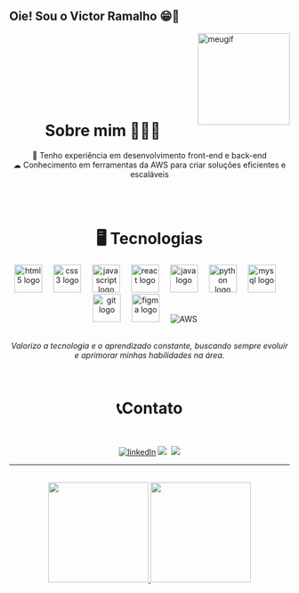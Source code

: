 ## Oie! Sou o Victor Ramalho 😁👋

<img align="right" alt="meugif" src="https://camo.githubusercontent.com/4f87d4fa5840875689d765439b027a7add6acb8021641d9e47fa0152550ce795/68747470733a2f2f63646e2e646973636f72646170702e636f6d2f6174746163686d656e74732f3835383834333634373634363233363638362f313335313235313139363232383237363338382f57686174734170705f566964656f5f323032352d30332d31375f61745f31342e30372e34302e6769663f65783d36386130633462652669733d363839663733336526686d3d6437343963666566313866356532623931643633633666343530383433633261373637353062313962363236623666383834643232633664353332316331613326" width="165px"><br><br><br><br><br><br><br>

  <h1 align="center">
   Sobre mim 👨🏻‍💻
</h1>
 <div align="center">
    🚀 Tenho experiência em desenvolvimento front-end e back-end<br>
    ☁  Conhecimento em ferramentas da AWS para criar soluções eficientes e escaláveis
 </div>

  <br><br>
<h1 align="center">
   🖥️ Tecnologias
</h1>

<div/>

<div align="center">
  <img src="https://cdn.jsdelivr.net/gh/devicons/devicon/icons/html5/html5-original.svg" height="50" alt="html5 logo" title="HTML5" />
  <img width="12" />
  <img src="https://cdn.jsdelivr.net/gh/devicons/devicon/icons/css3/css3-original.svg" height="50" alt="css3 logo" title="CSS3" />
  <img width="12" />
  <img src="https://cdn.jsdelivr.net/gh/devicons/devicon/icons/javascript/javascript-original.svg" height="50" alt="javascript logo" title="JavaScript" />
  <img width="12" />
  <img src="https://cdn.jsdelivr.net/gh/devicons/devicon/icons/react/react-original.svg" height="50" alt="react logo" title="React" />
  <img width="12" />
  <img src="https://cdn.jsdelivr.net/gh/devicons/devicon/icons/java/java-original.svg" height="50" alt="java logo" title="Java" />
  <img width="12" />
  <img src="https://cdn.jsdelivr.net/gh/devicons/devicon/icons/python/python-original.svg" height="50" alt="python logo" title="Python" />
  <img width="12" />
  <img src="https://cdn.jsdelivr.net/gh/devicons/devicon/icons/mysql/mysql-original.svg" height="50" alt="mysql logo" title="MySQL" />
  <img width="12" />
  <img src="https://cdn.jsdelivr.net/gh/devicons/devicon/icons/git/git-original.svg" height="50" alt="git logo" title="Git" />
  <img width="12" />
  <img src="https://cdn.jsdelivr.net/gh/devicons/devicon/icons/figma/figma-original.svg" height="50" alt="figma logo" title="Figma" />
  <img width="12" />
  <img src="https://skillicons.dev/icons?i=aws" title="AWS" />
  <img width="12" />
         
</div>
<br>
<p align="center"><i>Valorizo a tecnologia e o aprendizado constante, buscando sempre evoluir e aprimorar minhas habilidades na área.</i></p>
<br>


<h1 align="center">
📞Contato
</h1>
<br>

<p align="center">
    <a href="https://www.linkedin.com/in/victor-ramalho-117396293/"><img src="https://img.shields.io/badge/LinkedIn-0077B5?style=for-the-badge&logo=linkedin&logoColor=white" target="_blank" alt="linkedln"></img></a>
    <a href="https://www.instagram.com/victorramalho0/" target="_blank"><img src="https://img.shields.io/badge/-Instagram-%23E4405F?style=for-the-badge&logo=instagram&logoColor=white" target="_blank"></a>
    <a href="https://wa.me/5511959620830?text=Ol%C3%A1,%20Victor!%20Tudo%20bem?"><img src="https://img.shields.io/badge/WhatsApp-25D366?style=for-the-badge&logo=whatsapp&logoColor=white" alt=""></img></a>
    <a href = "mailto:victorrdias2015@gmail.com"><img src="https://img.shields.io/badge/-Gmail-%23333?style=for-the-badge&logo=gmail&logoColor=white" target="_blank"></a>
</p>

<hr/>
<br>

<div align="center">  
  <a href="https://github.com/VictorDias2">
   <img height="180em" src="https://github-readme-stats.vercel.app/api?username=victordias2&show_icons=true&theme=dracula&include_all_commits=true&count_private=true&title_color=ff6e95"/>
   <img height="180em" src="https://github-readme-stats.vercel.app/api/top-langs/?username=victordias2&layout=compact&langs_count=16&theme=dracula&title_color=f79ab4"/>
  </div><br>
